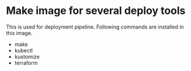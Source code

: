 # Make image for several deploy tools

This is used for deployment pipeline.
Following commands are installed in this image.

- make
- kubectl
- kustomize
- terraform
